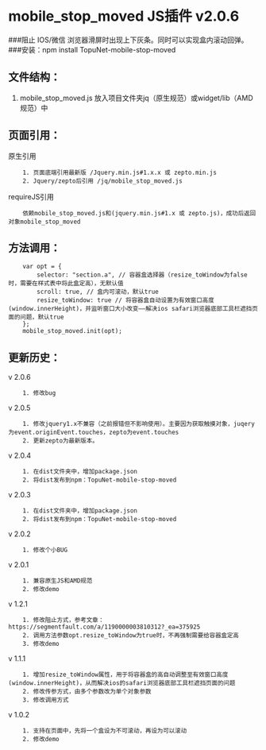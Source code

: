 # mobile_stop_moved JS插件 v2.0.6
###阻止 IOS/微信 浏览器滑屏时出现上下灰条。同时可以实现盒内滚动回弹。
###安装：npm install TopuNet-mobile-stop-moved

文件结构：
-------------
1. mobile_stop_moved.js 放入项目文件夹jq（原生规范）或widget/lib（AMD规范）中

页面引用：
-------------
原生引用

		1. 页面底端引用最新版 /Jquery.min.js#1.x.x 或 zepto.min.js
		2. Jquery/zepto后引用 /jq/mobile_stop_moved.js

requireJS引用

        依赖mobile_stop_moved.js和(jquery.min.js#1.x 或 zepto.js)，成功后返回对象mobile_stop_moved

方法调用：
--------------

		var opt = {
		    selector: "section.a", // 容器盒选择器（resize_toWindow为false时，需要在样式表中将此盒定高），无默认值
		    scroll: true, // 盒内可滚动，默认true
		    resize_toWindow: true // 将容器盒自动设置为有效窗口高度(window.innerHeight)，并监听窗口大小改变——解决ios safari浏览器底部工具栏遮挡页面的问题，默认true
		};
		mobile_stop_moved.init(opt);

更新历史：
--------------

v 2.0.6

	    1. 修改bug

v 2.0.5

	    1. 修改jquery1.x不兼容（之前报错但不影响使用）。主要因为获取触摸对象，juqery为event.originEvent.touches，zepto为event.touches
	    2. 更新zepto为最新版本。

v 2.0.4

	    1. 在dist文件夹中，增加package.json
	    2. 将dist发布到npm：TopuNet-mobile-stop-moved

v 2.0.3

	    1. 在dist文件夹中，增加package.json
	    2. 将dist发布到npm：TopuNet-mobile-stop-moved

v 2.0.2

    	1. 修改个小BUG

v 2.0.1

		1. 兼容原生JS和AMD规范
		2. 修改demo

v 1.2.1

		1. 修改阻止方式，参考文章：https://segmentfault.com/a/1190000003810312?_ea=375925
		2. 调用方法参数opt.resize_toWindow为true时，不再强制需要给容器盒定高
		3. 修改demo

v 1.1.1

		1. 增加resize_toWindow属性，用于将容器盒的高自动调整至有效窗口高度(window.innerHeight)，从而解决ios的safari浏览器底部工具栏遮挡页面的问题
		2. 修改传参方式，由多个参数改为单个对象参数
		3. 修改调用方式

v 1.0.2

		1. 支持在页面中，先将一个盒设为不可滚动，再设为可以滚动
		2. 修改demo